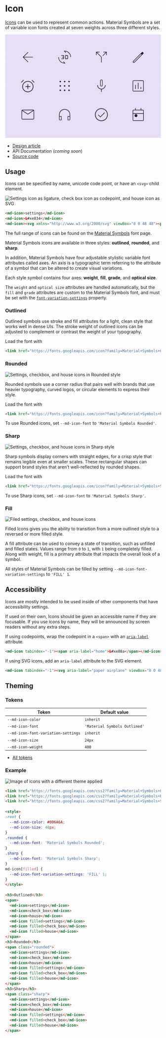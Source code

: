# Icon

<!--*
# Document freshness: For more information, see go/fresh-source.
freshness: { owner: 'dfreedm' reviewed: '2023-03-08' }
tag: 'docType:reference'
*-->

<!-- go/md-icon -->

<!-- [TOC] -->

[Icons](https://m3.material.io/styles/icons/overview)<!-- {.external} --> can be used to
represent common actions. Material Symbols are a set of variable icon fonts
created at seven weights across three different styles.

![Array of icons with various stylistic attributes](images/icon/hero.gif)

*   [Design article](https://m3.material.io/styles/icons) <!-- {.external} -->
*   API Documentation (*coming soon*)
*   [Source code](https://github.com/material-components/material-web/tree/main/icon)
    <!-- {.external} -->

## Usage

Icons can be specified by name, unicode code point, or have an `<svg>` child
element.

![Settings icon as ligature, check box icon as codepoint, and house icon as SVG](images/icon/usage.png "Example icons")

```html
<md-icon>settings</md-icon>
<md-icon>&#xe834</md-icon>
<md-icon><svg xmlns="http://www.w3.org/2000/svg" viewBox="0 0 48 48"><path d="M10 40V24H4L24 6l10 8.85V9h4v9.55L44 24h-6v16H26.5V28h-5v12Zm3-3h5.5V25h11v12H35V19.95l-11-10-11 10Zm5.5-12h11-11Zm1.25-5.5h8.5q0-1.65-1.275-2.725Q25.7 15.7 24 15.7q-1.7 0-2.975 1.075Q19.75 17.85 19.75 19.5Z"/></svg></md-icon>
```

The full range of icons can be found on the
[Material Symbols](https://fonts.google.com/icons)<!-- {.external} --> font page.

Material Symbols icons are available in three styles: **outlined**, **rounded**,
and **sharp**.

In addition, Material Symbols have four adjustable stylistic variable font
attributes called axes. An axis is a typographic term referring to the attribute
of a symbol that can be altered to create visual variations.

Each style symbol contains four axes: **weight**, **fill**, **grade**, and
**optical size**.

The `weight` and `optical size` attributes are handled automatically, but the
`fill` and `grade` attributes are custom to the Material Symbols font, and must
be set with the
[`font-variation-settings`](https://developer.mozilla.org/en-US/docs/Web/CSS/font-variation-settings)<!-- {.external} -->
property.

### Outlined

Outlined symbols use stroke and fill attributes for a light, clean style that
works well in dense UIs. The stroke weight of outlined icons can be adjusted to
complement or contrast the weight of your typography.

Load the font with

```html
<link href="https://fonts.googleapis.com/icon?family=Material+Symbols+Outlined" rel="stylesheet">
```

### Rounded

![Settings, checkbox, and house icons in Rounded style](images/icon/usage_rounded.png "Rounded Icons")

Rounded symbols use a corner radius that pairs well with brands that use heavier
typography, curved logos, or circular elements to express their style.

Load the font with

```html
<link href="https://fonts.googleapis.com/icon?family=Material+Symbols+Rounded" rel="stylesheet">
```

To use Rounded icons, set `--md-icon-font` to `'Material Symbols Rounded'`.

### Sharp

![Settings, checkbox, and house icons in Sharp style](images/icon/usage_sharp.png "Sharp Icons")

Sharp symbols display corners with straight edges, for a crisp style that
remains legible even at smaller scales. These rectangular shapes can support
brand styles that aren’t well-reflected by rounded shapes.

Load the font with

```html
<link href="https://fonts.googleapis.com/icon?family=Material+Symbols+Sharp" rel="stylesheet">
```

To use Sharp icons, set `--md-icon-font` to `'Material Symbols Sharp'`.

### Fill

![Filed settings, checkbox, and house icons](images/icon/usage_filled.png "Filled Icons")

Filled Icons gives you the ability to transition from a more outlined style to a
reversed or more filled style.

A fill attribute can be used to convey a state of transition, such as unfilled
and filled states. Values range from `0` to `1`, with `1` being completely
filled. Along with weight, fill is a primary attribute that impacts the overall
look of a symbol.

All styles of Material Symbols can be filled by setting
`--md-icon-font-variation-settings` to `'FILL' 1`.

## Accessibility

Icons are mostly intended to be used inside of other components that have
accessibility settings.

If used on their own, Icons should be given an accessible name if they are
focusable. If you use icons by name, they will be announced by screen readers
without any extra steps.

If using codepoints, wrap the codepoint in a `<span>` with an
[`aria-label`](https://developer.mozilla.org/en-US/docs/Web/Accessibility/ARIA/Attributes/aria-label)<!-- {.external} -->
attribute.

```html
<md-icon tabindex="-1"><span aria-label="home">&#xe88a</span></md-icon>
```

If using SVG icons, add an `aria-label` attribute to the SVG element.

```html
<md-icon tabindex="-1"><svg aria-label="paper airplane" viewBox="0 0 48 48"><path d="M6 40V8l38 16Zm3-4.65L36.2 24 9 12.5v8.4L21.1 24 9 27Zm0 0V12.5 27Z"/></svg></md-icon>
```

## Theming

### Tokens

Token                               | Default value
----------------------------------- | -----------------------------
`--md-icon-color`                   | `inherit`
`--md-icon-font`                    | `'Material Symbols Outlined'`
`--md-icon-font-variation-settings` | `inherit`
`--md-icon-size`                    | `24px`
`--md-icon-weight`                  | `400`

*   [All tokens](https://github.com/material-components/material-web/blob/main/icon/internal/_md-comp-icon.scss)
    <!-- {.external} -->

### Example

![Image of icons with a different theme applied](images/icon/theming.png "Icon theming example.")

```html
<link href="https://fonts.googleapis.com/css2?family=Material+Symbols+Outlined:opsz,wght,FILL@20..48,100..700,0..1" rel="stylesheet">
<link href="https://fonts.googleapis.com/css2?family=Material+Symbols+Rounded:opsz,wght,FILL@20..48,100..700,0..1"  rel="stylesheet">
<link href="https://fonts.googleapis.com/css2?family=Material+Symbols+Sharp:opsz,wght,FILL@20..48,100..700,0..1" rel="stylesheet">

<style>
:root {
  --md-icon-color: #006A6A;
  --md-icon-size: 48px;
}
.rounded {
  --md-icon-font: 'Material Symbols Rounded';
}
.sharp {
  --md-icon-font: 'Material Symbols Sharp';
}
md-icon[filled] {
  --md-icon-font-variation-settings: 'FILL' 1;
}
</style>

<h3>Outlined</h3>
<span>
  <md-icon>settings</md-icon>
  <md-icon>check_box</md-icon>
  <md-icon>house</md-icon>
  <md-icon filled>settings</md-icon>
  <md-icon filled>check_box</md-icon>
  <md-icon filled>house</md-icon>
</span>
<h3>Rounded</h3>
<span class="rounded">
  <md-icon>settings</md-icon>
  <md-icon>check_box</md-icon>
  <md-icon>house</md-icon>
  <md-icon filled>settings</md-icon>
  <md-icon filled>check_box</md-icon>
  <md-icon filled>house</md-icon>
</span>
<h3>Sharp</h3>
<span class="sharp">
  <md-icon>settings</md-icon>
  <md-icon>check_box</md-icon>
  <md-icon>house</md-icon>
  <md-icon filled>settings</md-icon>
  <md-icon filled>check_box</md-icon>
  <md-icon filled>house</md-icon>
</span>
```
